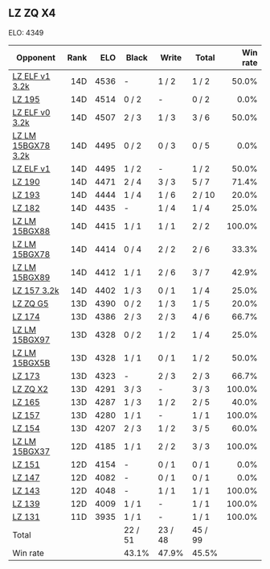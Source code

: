 ## LZ ZQ X4 ##

ELO: 4349

Opponent | Rank | ELO | Black | Write | Total | Win rate
---------|-----:|----:|-------|-------|-------|-------:
[LZ ELF v1 3.2k](LZ%20ELF%20v1%203.2k.md) | 14D | 4536 | - | 1 / 2 | 1 / 2 | 50.0%
[LZ 195](LZ%20195.md) | 14D | 4514 | 0 / 2 | - | 0 / 2 | 0.0%
[LZ ELF v0 3.2k](LZ%20ELF%20v0%203.2k.md) | 14D | 4507 | 2 / 3 | 1 / 3 | 3 / 6 | 50.0%
[LZ LM 15BGX78 3.2k](LZ%20LM%2015BGX78%203.2k.md) | 14D | 4495 | 0 / 2 | 0 / 3 | 0 / 5 | 0.0%
[LZ ELF v1](LZ%20ELF%20v1.md) | 14D | 4495 | 1 / 2 | - | 1 / 2 | 50.0%
[LZ 190](LZ%20190.md) | 14D | 4471 | 2 / 4 | 3 / 3 | 5 / 7 | 71.4%
[LZ 193](LZ%20193.md) | 14D | 4444 | 1 / 4 | 1 / 6 | 2 / 10 | 20.0%
[LZ 182](LZ%20182.md) | 14D | 4435 | - | 1 / 4 | 1 / 4 | 25.0%
[LZ LM 15BGX88](LZ%20LM%2015BGX88.md) | 14D | 4415 | 1 / 1 | 1 / 1 | 2 / 2 | 100.0%
[LZ LM 15BGX78](LZ%20LM%2015BGX78.md) | 14D | 4414 | 0 / 4 | 2 / 2 | 2 / 6 | 33.3%
[LZ LM 15BGX89](LZ%20LM%2015BGX89.md) | 14D | 4412 | 1 / 1 | 2 / 6 | 3 / 7 | 42.9%
[LZ 157 3.2k](LZ%20157%203.2k.md) | 14D | 4402 | 1 / 3 | 0 / 1 | 1 / 4 | 25.0%
[LZ ZQ G5](LZ%20ZQ%20G5.md) | 13D | 4390 | 0 / 2 | 1 / 3 | 1 / 5 | 20.0%
[LZ 174](LZ%20174.md) | 13D | 4386 | 2 / 3 | 2 / 3 | 4 / 6 | 66.7%
[LZ LM 15BGX97](LZ%20LM%2015BGX97.md) | 13D | 4328 | 0 / 2 | 1 / 2 | 1 / 4 | 25.0%
[LZ LM 15BGX5B](LZ%20LM%2015BGX5B.md) | 13D | 4328 | 1 / 1 | 0 / 1 | 1 / 2 | 50.0%
[LZ 173](LZ%20173.md) | 13D | 4323 | - | 2 / 3 | 2 / 3 | 66.7%
[LZ ZQ X2](LZ%20ZQ%20X2.md) | 13D | 4291 | 3 / 3 | - | 3 / 3 | 100.0%
[LZ 165](LZ%20165.md) | 13D | 4287 | 1 / 3 | 1 / 2 | 2 / 5 | 40.0%
[LZ 157](LZ%20157.md) | 13D | 4280 | 1 / 1 | - | 1 / 1 | 100.0%
[LZ 154](LZ%20154.md) | 13D | 4207 | 2 / 3 | 1 / 2 | 3 / 5 | 60.0%
[LZ LM 15BGX37](LZ%20LM%2015BGX37.md) | 12D | 4185 | 1 / 1 | 2 / 2 | 3 / 3 | 100.0%
[LZ 151](LZ%20151.md) | 12D | 4154 | - | 0 / 1 | 0 / 1 | 0.0%
[LZ 147](LZ%20147.md) | 12D | 4082 | - | 0 / 1 | 0 / 1 | 0.0%
[LZ 143](LZ%20143.md) | 12D | 4048 | - | 1 / 1 | 1 / 1 | 100.0%
[LZ 139](LZ%20139.md) | 12D | 4009 | 1 / 1 | - | 1 / 1 | 100.0%
[LZ 131](LZ%20131.md) | 11D | 3935 | 1 / 1 | - | 1 / 1 | 100.0%
Total | | | 22 / 51 | 23 / 48 | 45 / 99 | 
Win rate| | | 43.1% | 47.9% | 45.5% | 
